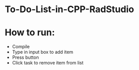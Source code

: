 # To-Do-List-in-CPP-RadStudio
# How to run:
- Compile
- Type in input box to add item
- Press button
- Click task to remove item from list
